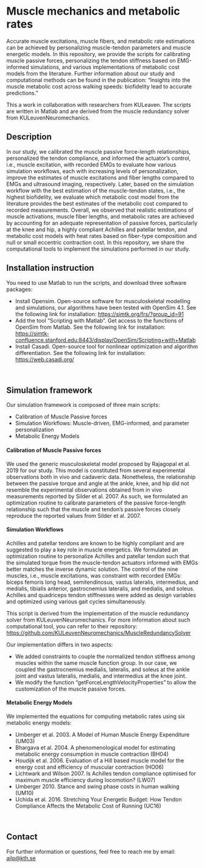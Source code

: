 # Muscle mechanics and metabolic rates
Accurate muscle excitations, muscle fibers, and metabolic rate estimations can be achieved by personalizing muscle-tendon parameters and muscle energetic models. In this repository, we provide the scripts for calibrating muscle passive forces, personalizing the tendon stiffness based on EMG-informed simulations, and various implementations of metabolic cost models from the literature. Further information about our study and computational methods can be found in the publication: “Insights into the muscle metabolic cost across walking speeds: biofidelity lead to accurate predictions.”
<br>

This a work in collaboration with researchers from KULeaven. The scripts are written in Matlab and are derived from the muscle redundancy solver from KULeuvenNeuromechanics.
<br>

## Description
In our study, we calibrated the muscle passive force-length relationships, personalized the tendon compliance, and informed the actuator’s control, i.e., muscle excitation, with recorded EMGs to evaluate how various simulation workflows, each with increasing levels of personalization, improve the estimates of muscle excitations and fiber lengths compared to EMGs and ultrasound imaging, respectively. Later, based on the simulation workflow with the best estimation of the muscle-tendon states, i.e., the highest biofidelity, we evaluate which metabolic cost model from the literature provides the best estimates of the metabolic cost compared to recorded measurements. Overall, we observed that realistic estimations of muscle activations, muscle fiber lengths, and metabolic rates are achieved by accounting for an adequate representation of passive forces, particularly at the knee and hip, a highly compliant Achilles and patellar tendon, and metabolic cost models with heat rates based on fiber-type composition and null or small eccentric contraction cost.
In this repository, we share the computational tools to implement the simulations performed in our study.
<br>

## Installation instruction
You need to use Matlab to run the scripts, and download three software packages:
* Install Opensim. Open-source software for musculoskeletal modelling and simulations, our algorithms have been tested with OpenSim 4.1. See the following link for installation: https://simtk.org/frs/?group_id=91 
* Add the tool “Scripting with Matlab”. Get access to the functions of OpenSim from Matlab. See the following link for installation: https://simtk-confluence.stanford.edu:8443/display/OpenSim/Scripting+with+Matlab
* Install Casadi. Open-source tool for nonlinear optimization and algorithm differentiation. See the following link for installation: https://web.casadi.org/
<br>

## Simulation framework
Our simulation framework is composed of three main scripts: 
* Calibration of Muscle Passive forces
* Simulation Workflows: Muscle-driven, EMG-informed, and parameter personalization
* Metabolic Energy Models
#### Calibration of Muscle Passive forces
We used the generic musculoskeletal model proposed by Rajagopal et al. 2019 for our study. This model is constituted from several experimental observations both in vivo and cadaveric data. Nonetheless, the relationship between the passive torque and angle at the ankle, knee, and hip did not resemble the experimental observations obtained from in vivo measurements reported by Silder et al. 2007. As such, we formulated an optimization routine to calibrate parameters of the passive force-length relationship such that the muscle and tendon’s passive forces closely reproduce the reported values from Silder et al. 2007.
#### Simulation Workflows
Achilles and patellar tendons are known to be highly compliant and are suggested to play a key role in muscle energetics. We formulated an optimization routine to personalize Achilles and patellar tendon such that the simulated torque from the muscle-tendon actuators informed with EMGs better matches the inverse dynamic solution. The control of the nine muscles, i.e., muscle excitations, was constraint with recorded EMGs: biceps femoris long head, semitendinosus, vastus lateralis, intermedius, and medialis, tibialis anterior, gastrocnemius lateralis, and medialis, and soleus. Achilles and quadriceps tendon stiffnesses were added as design variables and optimized using various gait cycles simultaneously. 
<br>

This script is derived from the implementation of the muscle redundancy solver from KULeuvenNeuromechanics. For more information about such computational tool, you can refer to their repository: https://github.com/KULeuvenNeuromechanics/MuscleRedundancySolver
<br>

Our implementation differs in two aspects:
* We added constraints to couple the normalized tendon stiffness among muscles within the same muscle function group. In our case, we coupled the gastrocnemius medialis, lateralis, and soleus at the ankle joint and vastus lateralis, medialis, and intermedius at the knee joint.
* We modify the function “getForceLengthVelocityProperties” to allow the customization of the muscle passive forces.
#### Metabolic Energy Models
We implemented the equations for computing metabolic rates using six metabolic energy models: 
* Umberger et al. 2003. A Model of Human Muscle Energy Expenditure (UM03) 
* Bhargava et al. 2004. A phenomenological model for estimating metabolic energy consumption in muscle contraction (BH04) 
* Houdijk et al. 2006. Evaluation of a Hill based muscle model for the energy cost and efficiency of muscular contraction (HO06) 
* Lichtwark and Wilson 2007. Is Achilles tendon compliance optimised for maximum muscle efficiency during locomotion? (LW07)
* Umberger 2010. Stance and swing phase costs in human walking (UM10) 
* Uchida et al. 2016. Stretching Your Energetic Budget: How Tendon Compliance Affects the Metabolic Cost of Running (UC16)
<br>

## Contact
For further information or questions, feel free to reach me by email: ailp@kth.se






